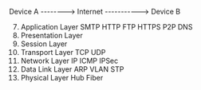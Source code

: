 Device A -------->  Internet -----------> Device B


7. Application Layer        SMTP HTTP FTP HTTPS P2P DNS
6. Presentation Layer
5. Session Layer
4. Transport Layer          TCP UDP
3. Network Layer            IP ICMP IPSec
2. Data Link Layer          ARP VLAN STP
1. Physical Layer           Hub Fiber